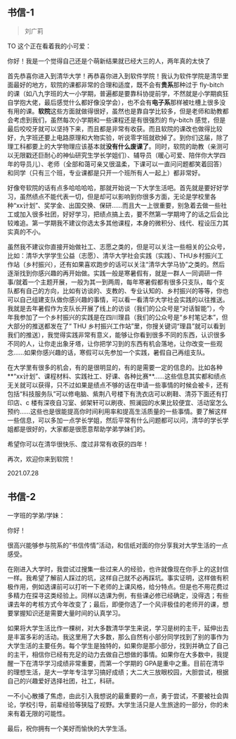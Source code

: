 ## 书信-1

> 刘广莉

TO 这个正在看着我的小可爱： 

你好！我是一个觉得自己还是个萌新结果就已经大三的人，两年真的太快了

首先恭喜你进入到清华大学！再恭喜你进入到软件学院！我认为软件学院是清华里面最好的地方，软院的课都非常的合理和适度，既不会有**贵系**那种过于 fly-bitch 的课（如八九字班的大一小学期，普遍都是要靠科协提前学，不然就是小学期疯狂自学抱大佬，最后感觉什么都好像没学会），也不会有**电子系**那样被吐槽上很多没有用的课。**软院**这些方面就做得很好，虽然也是靠自学比较多，但是老师和助教都会考虑到我们，虽然每次小学期和一些课程还是有很强烈的 fly-bitch 感觉，但是最后咬咬牙就可以坚持下来，而且都是非常有收获。而且软院的课改也做得比较好，九字班还要上电路原理和大物实验，听说零字班就砍掉了。到你们这届，除了理工科都要上的大学物理应该基本就**没有什么废课了**。同时，软院的助教（亲测可以无限戳还巨耐心的神仙研究生学长学姐们）、辅导员（暖心可爱、陪伴你大学四年的导员儿）、老师（全部和蔼可亲又很温柔，下课可以一直问问题都笑着回答）和同学（只有三个班，专业课都是只开一个班所有人一起上）都非常好。

 好像夸软院的话有点多哈哈哈哈，那就开始说一下大学生活吧。首先就是要好好学习，虽然绩点不能代表一切，但是却可以影响到你很多方面，无论是学校里各种“xx计划”、奖学金、出国交换、保研……而且大一上很重要，别急着去做一些社工或加入很多社团，好好学习，把绩点搞上去，要不然第一学期垮了的话之后会比较难追。第一学期我不建议你选太多其他课程，本身的微积分、线代、程设压力其实真的不小。

虽然我不建议你直接开始做社工、志愿之类的，但是可以关注一些相关的公众号，比如：清华大学学生公益（志愿）、清华大学社会实践（实践）、THU乡村振兴工作站（乡村振兴），还有如果喜欢跑步的话可以关注“清华大学马协”之类的。然后逐渐找到你感兴趣的再开始做。实践一般是寒暑假有，就是一群人一同调研一件事/就着一个主题开展，一般为其一到两周，每年寒暑假都有很多只支队，每个支队都有自己的方向，比如有访谈的、支教的、专业认知的、乡村振兴的等等，你也可以自己组建支队做你感兴趣的事情，可以看一看清华大学社会实践的以往推送。我就是去年暑假作为支队长开展了线上的访谈（我们的公众号是“对话智能”），今年我参加了一个乡村振兴的实践是在四川理县（我们的公众号是“乡村笔记本”，但大部分的推送都发在了“ THU 乡村振兴工作站”里，你搜关键词“理县”就可以看到我们的推送），我觉得实践非常有意义，能够让你看到很多不同的东西，认识很多不同的人，让你走出象牙塔，让你把学习到的东西有机会落地，让你改变一些观念……如果你感兴趣的话，寒假可以先参加一个实践，暑假自己再组支队。

在大学里有很多的机会，有的是很明显的，有的是需要一定的信息的。比如各种**“xx计划”、课程材料、实践社工、好课、各种比赛**……这些信息其实都和绩点无关就可以获得，只不过如果是绩点不够的话在申请一些事情的时候会被卡，还有包括“科技服务队”可以修电脑、紫荆八号楼下有洗衣店可以刷鞋、清芬下面还有打印店、c 楼有深夜自习室、邺架轩可以刷夜、照澜园的水果比较便宜、活动室怎么预约……这些也是很能提高你时间利用率和提高生活质量的一些事情。要了解这样一些信息，可以多加一点学长学姐，然后平常有什么问题都可以问，清华的学长学姐都是很好的，大家都是很愿意帮助学弟学妹们的。

希望你可以在清华很快乐、度过非常有收获的四年！

再次，欢迎你来到软院！

2021.07.28

## 书信-2

一字班的学弟/学妹：

你好！

很高兴能够参与院系的“书信传情”活动，和信纸对面的你分享我对大学生活的一点感受。

在刚进入大学时，我尝试过搜集一些过来人的经验，也许就像现在你手上的这封信一样。我希望了解前人踩过的坑，这样自己就不必再踩坑。事实证明，这样做有积极作用，例如选课前可以打听一下老师的上课风格，给分特点。但是也不用花费过多精力在探寻这类经验上。同样以选课为例，有些课必修已经确定，没得选；有些课去年的考核方式今年改变了；最后，即便你选了一个风评极佳的老师开的课，想要掌握知识还是需要大量时间的认真学习。

如果将大学生活比作一棵树，对大多数清华学生来说，学习是树的主干，延伸出去是丰富多彩的活动。我这里用了大多数，那么自然有小部分同学找到了别的事作为大学生活的主要任务。每个学生是独特的，如果你是那小部分，找到并确立了自己的主干，相信你已经有充足的动力去做自己想做的事情。如果你在大多数中，我提醒一下在清华学习成绩非常重要，而第一个学期的 GPA是重中之重。目前在清华的理想生活，是大一学年专注学习搞好成绩；大二大三放眼校园，大胆尝试，根据自己的兴趣爱好选择社团，社工，科研。

一不小心散播了焦虑，由此引入我想说的最重要的一点，勇于尝试，不要被社会舆论，学校引导，前辈经验等狭隘了视野。大学生活只是人生旅途的一部分，你的未来有着无限的可能性。

最后，祝你拥有一个美好而愉快的大学生活。

